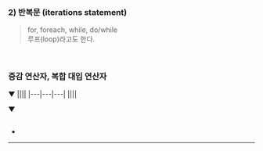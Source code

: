 ### 2) 반복문 (iterations statement)
> for, foreach, while, do/while    
> 루프(loop)라고도 한다.
<br>

### 증감 연산자, 복합 대입 연산자
> 

▼ 
||||
|---|---|---|
||||
<br>

▼ 
> 

```csharp
```
- 

****
<br>

